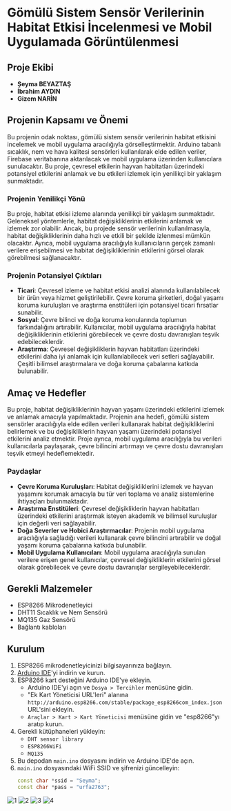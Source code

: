 # Gömülü Sistem Sensör Verilerinin Habitat Etkisi İncelenmesi ve Mobil Uygulamada Görüntülenmesi

## Proje Ekibi
- **Şeyma BEYAZTAŞ**
- **İbrahim AYDIN**
- **Gizem NARİN**

## Projenin Kapsamı ve Önemi
Bu projenin odak noktası, gömülü sistem sensör verilerinin habitat etkisini incelemek ve mobil uygulama aracılığıyla görselleştirmektir. Arduino tabanlı sıcaklık, nem ve hava kalitesi sensörleri kullanılarak elde edilen veriler, Firebase veritabanına aktarılacak ve mobil uygulama üzerinden kullanıcılara sunulacaktır. Bu proje, çevresel etkilerin hayvan habitatları üzerindeki potansiyel etkilerini anlamak ve bu etkileri izlemek için yenilikçi bir yaklaşım sunmaktadır.

### Projenin Yenilikçi Yönü
Bu proje, habitat etkisi izleme alanında yenilikçi bir yaklaşım sunmaktadır. Geleneksel yöntemlerle, habitat değişikliklerinin etkilerini anlamak ve izlemek zor olabilir. Ancak, bu projede sensör verilerinin kullanılmasıyla, habitat değişikliklerinin daha hızlı ve etkili bir şekilde izlenmesi mümkün olacaktır. Ayrıca, mobil uygulama aracılığıyla kullanıcıların gerçek zamanlı verilere erişebilmesi ve habitat değişikliklerinin etkilerini görsel olarak görebilmesi sağlanacaktır.

### Projenin Potansiyel Çıktıları
- **Ticari**: Çevresel izleme ve habitat etkisi analizi alanında kullanılabilecek bir ürün veya hizmet geliştirilebilir. Çevre koruma şirketleri, doğal yaşamı koruma kuruluşları ve araştırma enstitüleri için potansiyel ticari fırsatlar sunabilir.
- **Sosyal**: Çevre bilinci ve doğa koruma konularında toplumun farkındalığını artırabilir. Kullanıcılar, mobil uygulama aracılığıyla habitat değişikliklerinin etkilerini görebilecek ve çevre dostu davranışları teşvik edebileceklerdir.
- **Araştırma**: Çevresel değişikliklerin hayvan habitatları üzerindeki etkilerini daha iyi anlamak için kullanılabilecek veri setleri sağlayabilir. Çeşitli bilimsel araştırmalara ve doğa koruma çabalarına katkıda bulunabilir.

## Amaç ve Hedefler
Bu proje, habitat değişikliklerinin hayvan yaşamı üzerindeki etkilerini izlemek ve anlamak amacıyla yapılmaktadır. Projenin ana hedefi, gömülü sistem sensörler aracılığıyla elde edilen verileri kullanarak habitat değişikliklerini belirlemek ve bu değişikliklerin hayvan yaşamı üzerindeki potansiyel etkilerini analiz etmektir. Proje ayrıca, mobil uygulama aracılığıyla bu verileri kullanıcılarla paylaşarak, çevre bilincini artırmayı ve çevre dostu davranışları teşvik etmeyi hedeflemektedir.

### Paydaşlar
- **Çevre Koruma Kuruluşları**: Habitat değişikliklerini izlemek ve hayvan yaşamını korumak amacıyla bu tür veri toplama ve analiz sistemlerine ihtiyaçları bulunmaktadır.
- **Araştırma Enstitüleri**: Çevresel değişikliklerin hayvan habitatları üzerindeki etkilerini araştırmak isteyen akademik ve bilimsel kuruluşlar için değerli veri sağlayabilir.
- **Doğa Severler ve Hobici Araştırmacılar**: Projenin mobil uygulama aracılığıyla sağladığı verileri kullanarak çevre bilincini artırabilir ve doğal yaşamı koruma çabalarına katkıda bulunabilir.
- **Mobil Uygulama Kullanıcıları**: Mobil uygulama aracılığıyla sunulan verilere erişen genel kullanıcılar, çevresel değişikliklerin etkilerini görsel olarak görebilecek ve çevre dostu davranışlar sergileyebileceklerdir.

## Gerekli Malzemeler
- ESP8266 Mikrodenetleyici
- DHT11 Sıcaklık ve Nem Sensörü
- MQ135 Gaz Sensörü
- Bağlantı kabloları

## Kurulum
1. ESP8266 mikrodenetleyicinizi bilgisayarınıza bağlayın.
2. [Arduino IDE](https://www.arduino.cc/en/Main/Software)'yi indirin ve kurun.
3. ESP8266 kart desteğini Arduino IDE'ye ekleyin.
   - Arduino IDE'yi açın ve `Dosya > Tercihler` menüsüne gidin.
   - "Ek Kart Yöneticisi URL'leri" alanına `http://arduino.esp8266.com/stable/package_esp8266com_index.json` URL'sini ekleyin.
   - `Araçlar > Kart > Kart Yöneticisi` menüsüne gidin ve "esp8266"yı aratıp kurun.
4. Gerekli kütüphaneleri yükleyin:
   - `DHT sensor library`
   - `ESP8266WiFi`
   - `MQ135`
5. Bu depodan `main.ino` dosyasını indirin ve Arduino IDE'de açın.
6. `main.ino` dosyasındaki WiFi SSID ve şifrenizi güncelleyin:
   ```cpp
   const char *ssid = "Seyma";
   const char *pass = "urfa2763";

![1](https://github.com/YazilimMuh/Gomulu/assets/142061255/bfe8b42a-622f-485c-be1c-d53742d3f2d3)
![2](https://github.com/YazilimMuh/Gomulu/assets/142061255/fc247f24-c430-437f-b69c-e5b4af1c1fe0)
![3](https://github.com/YazilimMuh/Gomulu/assets/142061255/dc5c9429-11ff-437b-96ff-cee30b7940fa)
![4](https://github.com/YazilimMuh/Gomulu/assets/142061255/d792b8e5-9c39-430d-9c24-665f92dc87e4)


